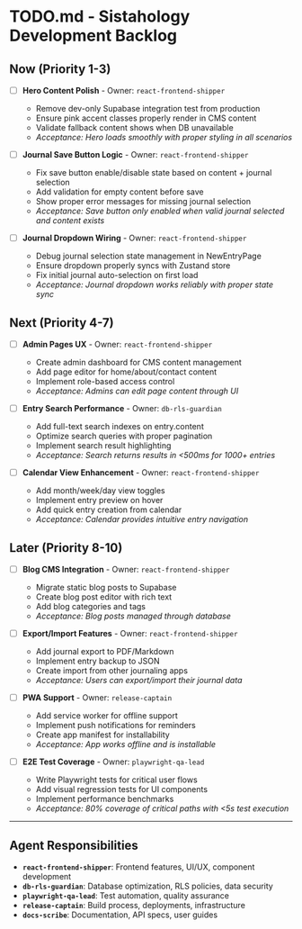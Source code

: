 # TODO.md - Sistahology Development Backlog

## Now (Priority 1-3)

- [ ] **Hero Content Polish** - Owner: `react-frontend-shipper`
  - Remove dev-only Supabase integration test from production
  - Ensure pink accent classes properly render in CMS content
  - Validate fallback content shows when DB unavailable
  - *Acceptance: Hero loads smoothly with proper styling in all scenarios*

- [ ] **Journal Save Button Logic** - Owner: `react-frontend-shipper`
  - Fix save button enable/disable state based on content + journal selection
  - Add validation for empty content before save
  - Show proper error messages for missing journal selection
  - *Acceptance: Save button only enabled when valid journal selected and content exists*

- [ ] **Journal Dropdown Wiring** - Owner: `react-frontend-shipper`
  - Debug journal selection state management in NewEntryPage
  - Ensure dropdown properly syncs with Zustand store
  - Fix initial journal auto-selection on first load
  - *Acceptance: Journal dropdown works reliably with proper state sync*

## Next (Priority 4-7)

- [ ] **Admin Pages UX** - Owner: `react-frontend-shipper`
  - Create admin dashboard for CMS content management
  - Add page editor for home/about/contact content
  - Implement role-based access control
  - *Acceptance: Admins can edit page content through UI*

- [ ] **Entry Search Performance** - Owner: `db-rls-guardian`
  - Add full-text search indexes on entry.content
  - Optimize search queries with proper pagination
  - Implement search result highlighting
  - *Acceptance: Search returns results in <500ms for 1000+ entries*

- [ ] **Calendar View Enhancement** - Owner: `react-frontend-shipper`
  - Add month/week/day view toggles
  - Implement entry preview on hover
  - Add quick entry creation from calendar
  - *Acceptance: Calendar provides intuitive entry navigation*

## Later (Priority 8-10)

- [ ] **Blog CMS Integration** - Owner: `react-frontend-shipper`
  - Migrate static blog posts to Supabase
  - Create blog post editor with rich text
  - Add blog categories and tags
  - *Acceptance: Blog posts managed through database*

- [ ] **Export/Import Features** - Owner: `react-frontend-shipper`
  - Add journal export to PDF/Markdown
  - Implement entry backup to JSON
  - Create import from other journaling apps
  - *Acceptance: Users can export/import their journal data*

- [ ] **PWA Support** - Owner: `release-captain`
  - Add service worker for offline support
  - Implement push notifications for reminders
  - Create app manifest for installability
  - *Acceptance: App works offline and is installable*

- [ ] **E2E Test Coverage** - Owner: `playwright-qa-lead`
  - Write Playwright tests for critical user flows
  - Add visual regression tests for UI components
  - Implement performance benchmarks
  - *Acceptance: 80% coverage of critical paths with <5s test execution*

---

## Agent Responsibilities

- **`react-frontend-shipper`**: Frontend features, UI/UX, component development
- **`db-rls-guardian`**: Database optimization, RLS policies, data security
- **`playwright-qa-lead`**: Test automation, quality assurance
- **`release-captain`**: Build process, deployments, infrastructure
- **`docs-scribe`**: Documentation, API specs, user guides
